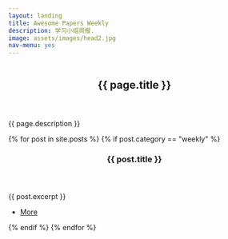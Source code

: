 ```yaml
---
layout: landing
title: Awesome Papers Weekly 
description: 学习小组周报.
image: assets/images/head2.jpg
nav-menu: yes
---
```


<!-- Banner -->
<!-- Note: The "styleN" class below should match that of the header element. -->
<section id="banner" class="style5">
	<div class="inner">
		<span class="image">
			<img src="{{ site.baseurl }}/{{ page.image }}" alt="" />
		</span>
		<header class="major">
			<h1>{{ page.title }}</h1>
		</header>
		<div class="content">
			<p>{{ page.description }}</p>
		</div>
	</div>
</section>

<!-- Main -->
<div id="main">
<section id="one" class="spotlights">
	{% for post in site.posts %}
 		{% if post.category == "weekly" %}
			<section>
				<a href="{{ post.url }}" class="image">
					<img src="{{ post.image }}" alt="" data-position="top center" />
				</a>
				<div class="content">
					<div class="inner">
						<header class="major">
							<h3>{{ post.title }}</h3>
						</header>
						<p>{{ post.excerpt }}</p>
						<ul class="actions">
							<li><a href="{{ post.url }}" class="button">More</a></li>
						</ul>
					</div>
				</div>
			</section>
		{% endif %}
	{% endfor %}
</section>

</div>
